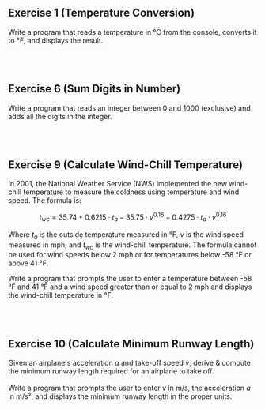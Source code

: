 ## Exercise 1 (Temperature Conversion)
Write a program that reads a temperature in °C from the console, converts it to °F, and displays the result. 

<br>
<br>

## Exercise 6 (Sum Digits in Number)
Write a program that reads an integer between 0 and 1000 (exclusive) and adds all the digits in the integer.

<br>
<br>

## Exercise 9 (Calculate Wind-Chill Temperature)
In 2001, the National Weather Service (NWS) implemented the new wind-chill temperature to measure the coldness using temperature and wind speed. The formula is:

$$ t_{wc} = 35.74 + 0.6215 \cdot t_a - 35.75 \cdot v^{0.16} + 0.4275 \cdot t_{a} \cdot v^{0.16}  $$

Where $t_a$ is the outside temperature measured in °F, $v$ is the wind speed measured in mph,
and $t_{wc}$ is the wind-chill temperature. The formula cannot be used for wind speeds below
2 mph or for temperatures below -58 °F or above 41 °F.

Write a program that prompts the user to enter a temperature between -58 °F and 41 °F and
a wind speed greater than or equal to 2 mph and displays the wind-chill temperature in °F.

<br>
<br>

## Exercise 10 (Calculate Minimum Runway Length)
Given an airplane's acceleration $a$ and take-off speed $v$, derive & compute the minimum runway length
required for an airplane to take off.\
\
Write a program that prompts the user to enter $v$ in m/s, the acceleration $a$ in m/s², and displays the minimum runway length in the proper units.
